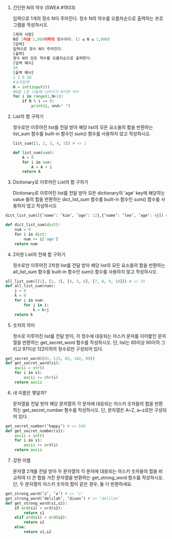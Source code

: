 1. 간단한 N의 약수 (SWEA #1933) 

   입력으로 1개의 정수 N이 주어진다. 정수 N의 약수를 오름차순으로 출력하는 프로그램을 작성하시오.

   ```python
   [제약 사항]
   N은 1이상 1,000이하의 정수이다. (1 ≤ N ≤ 1,000)
   [입력]
   입력으로 정수 N이 주어진다.
   [출력]
   정수 N의 모든 약수를 오름차순으로 출력한다.
   [입력 예시]
   10
   [출력 예시]
   1 2 5 10
   #숫자입력
   N = int(input())
   #N을 i로 나눌때 나머지가 0이면 약수
   for i in range(1,N+1):
       if N % i == 0:
           print(i, end=" ")
   ```

   

2. List의 합 구하기 

   정수로만 이루어진 list를 전달 받아 해당 list의 모든 요소들의 합을 반환하는 list_sum 함수를 built-in 함수인 sum() 함수를 사용하지 않고 작성하시오.

   ```python
   list_sum([1, 2, 3, 4, 5]) # => 1
   
   def list_num(sum):
       A = 0
       for i in sum:
           A = A + i
       return A
   ```

   

3. Dictionary로 이루어진 List의 합 구하기 

   Dictionary로 이루어진 list를 전달 받아 모든 dictionary의 'age' key에 해당하는 value 들의 합을 반환하는 dict_list_sum 함수를 built-in 함수인 sum() 함수를 사용하지 않고 작성하시오

```python
dict_list_sum([{’name’: ’kim’, ’age’: 12},{’name’: ‘lee’, ’age’: 4}]) # => 16

def dict_list_sum(dict):
    num = 0
    for i in dict:
        num += i['age']
    return num
```

4. 2차원 List의 전체 합 구하기 

   정수로만 이루어진 2차원 list를 전달 받아 해당 list의 모든 요소들의 합을 반환하는 all_list_sum 함수를 built-in 함수인 sum() 함수를 사용하지 않고 작성하시오.

```python
all_list_sum([[1], [2, 3], [4, 5, 6], [7, 8, 9, 10]]) # => 55
def all_list_sum(num):
    j = 0
    k = 0
    for i in num:
        for j in i:
            k = k+j
    return k
```

5. 숫자의 의미 

   정수로 이루어진 list를 전달 받아, 각 정수에 대응되는 아스키 문자를 이어붙인 문자열을 반환하는 get_secret_word 함수를 작성하시오.  단, list는 65이상 90이하 그리고 97이상 122이하의 정수로만 구성되어 있다.

```python
get_secret_word([83, 115, 65, 102, 89])
def get_secret_word(s1):
    ascii = str()
    for i in s1:
        ascii += chr(i)
    return ascii
```

6. 내 이름은 몇일까? 

   문자열을 전달 받아 해당 문자열의 각 문자에 대응되는 아스키 숫자들의 합을 반환하는 get_secret_number 함수를 작성하시오. 단, 문자열은 A~Z, a~z로만 구성되어 있다.

```python
get_secret_number(’happy’) # => 546
def get_secret_number(s1):
    ascii = int()
    for i in s1:
        ascii += ord(i)
    return ascii
```

7. 강한 이름 

   문자열 2개를 전달 받아 두 문자열의 각 문자에 대응되는 아스키 숫자들의 합을 비교하여 더 큰 합을 가진 문자열을 반환하는 get_strong_word 함수를 작성하시오. 단, 두 문자열의 아스키 숫자의 합이 같은 경우, 둘 다 반환하세요.

```python
get_strong_word(’z’, ’a’) # => ‘z’
get_strong_word(’delilah’, ’dixon’) # => ‘delilah’
def get_strong_word(s1,s2):
    if ord(s1) > ord(s2):
        return s1
    elif ord(s1) < ord(s2):
        return s2
    else:
        return s1,s2
```

